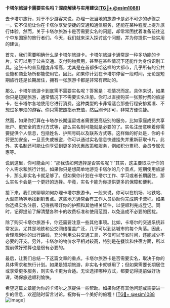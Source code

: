 **卡塔尔旅游卡需要实名吗？深度解读与实用建议[[TG💪+ @esim1088](https://t.me/s/esim1088)]**

去卡塔尔旅行，对于不少游客来说，办理一张当地的旅游卡是必不可少的步骤之一。它不仅能让你在卡塔尔享受便捷的交通和通信服务，还能在某种程度上提升旅行体验。然而，关于卡塔尔旅游卡是否需要实名的问题，却常常困扰着准备前往这个中东国家的旅行者们。今天，我们就来深入探讨这个问题，并为你提供一些实用的建议。

首先，我们需要明确什么是卡塔尔旅游卡。卡塔尔旅游卡通常是一种多功能的卡片，它可以用于公共交通、支付购物费用，甚至在某些情况下还能作为身份识别工具。这张卡的普及程度非常高，尤其是在首都多哈这样的大都市，几乎所有的公共设施和商业场所都能使用它。因此，如果你计划在卡塔尔停留一段时间，无论是短期旅行还是长期居住，拥有一张旅游卡都是非常有帮助的。

那么，卡塔尔旅游卡到底需不需要实名呢？答案是：视情况而定。具体来说，如果你只是短期旅游，通常情况下不需要实名注册。你可以直接购买一张预付费的旅游卡，在卡塔尔各地使用它进行消费。这种类型的卡非常适合那些行程安排紧凑、不想过多麻烦的游客。你只需按照指示充值，然后刷卡即可，非常方便快捷。

然而，如果你打算在卡塔尔长期逗留或者需要更高级别的服务，比如家庭成员共享账户、更安全的支付方式等，那么实名制可能就是必要的了。实名注册意味着你需要提供个人信息，包括姓名、护照号码以及联系方式等。这样做的好处是，你的卡将更加安全，一旦丢失或被盗，你可以通过实名信息快速挂失并重新获取卡片。此外，实名制还可能让你享受到更多的优惠政策和服务，例如积分累积、会员专属优惠等。

说到这里，你可能会问：“那我该如何选择是否实名呢？”其实，这主要取决于你的个人需求和旅行计划。如果你只是想简单地游览卡塔尔的几个景点，短期使用旅游卡，那么非实名卡就足够了。但如果你计划在卡塔尔工作、学习或者长期居住，那么实名卡会是一个更好的选择。毕竟，实名卡能为你提供更多的保障和便利。

接下来，我们来聊聊如何办理卡塔尔旅游卡。一般来说，你可以在机场、地铁站、大型商场等地找到销售点。这些地方通常会有工作人员协助你完成购卡流程。如果你选择实名注册，记得携带好你的护照和其他相关证件，以便顺利完成登记。同时，记得提前了解清楚各种卡的收费标准和使用范围，以免造成不必要的困扰。

除了购买卡塔尔旅游卡，你还需要注意一些其他事项。比如，卡塔尔的交通系统非常发达，尤其是地铁和公交网络覆盖广泛，几乎可以到达城市的每个角落。因此，合理规划你的出行路线，充分利用公共交通工具，不仅可以节省时间，还能减少不必要的开支。另外，卡塔尔的物价水平相对较高，特别是在餐饮和住宿方面，所以提前做好预算也是很有必要的。

最后，让我们总结一下这篇文章的重点。卡塔尔旅游卡是否需要实名，取决于你的具体需求和旅行计划。如果是短期旅游，非实名卡就够用了；但如果需要长期居住或享受更多服务，则实名卡更为合适。无论选择哪种方式，都要记得提前做好功课，确保旅途顺利愉快。

希望这篇文章能为你的卡塔尔之旅提供一些帮助。如果你还有其他问题或需要进一步的信息，欢迎随时留言讨论。祝你有一个美好的旅程！[[TG💪+ @esim1088](https://t.me/s/esim1088) ![Image](https://i.postimg.cc/4NQfJmqS/Snipaste-2025-05-13-00-14-12.png)]